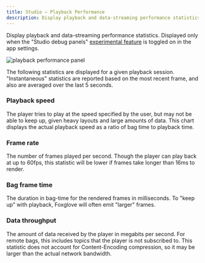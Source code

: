 ```yaml
---
title: Studio – Playback Performance
description: Display playback and data-streaming performance statistics.
---
```


Display playback and data-streaming performance statistics. Displayed only when the "Studio debug panels" [experimental feature](/docs/visualizing/introduction#settings#experimental-features) is toggled on in the app settings.

![playback performance panel](/img/docs/visualizing/panels/studio-playback-performance/panel.webp)

The following statistics are displayed for a given playback session. "Instantaneous" statistics are reported based on the most recent frame, and also are averaged over the last 5 seconds.

### Playback speed

The player tries to play at the speed specified by the user, but may not be able to keep up, given heavy layouts and large amounts of data. This chart displays the actual playback speed as a ratio of bag time to playback time.

### Frame rate

The number of frames played per second. Though the player can play back at up to 60fps, this statistic will be lower if frames take longer than 16ms to render.

### Bag frame time

The duration in bag-time for the rendered frames in milliseconds. To "keep up" with playback, Foxglove will often emit "larger" frames.

### Data throughput

The amount of data received by the player in megabits per second. For remote bags, this includes topics that the player is not subscribed to.
This statistic does not account for Content-Encoding compression, so it may be larger than the actual network bandwidth.
